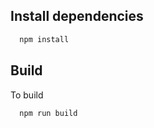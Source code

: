 ## Install dependencies

```bash
  npm install
```

## Build

To build

```bash
  npm run build
```

